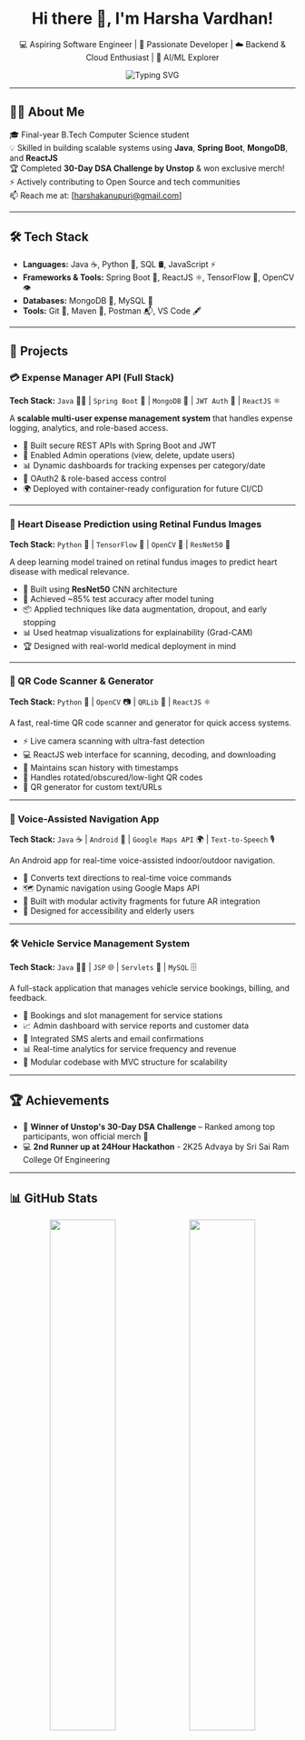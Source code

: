 <h1 align="center">Hi there 👋, I'm Harsha Vardhan!</h1>
<p align="center">
 💻 Aspiring Software Engineer | 🚀 Passionate Developer | ☁️ Backend & Cloud Enthusiast | 🧠 AI/ML Explorer  
</p>

<!-- Typing SVG Animation with Harsha Vardhan -->
<p align="center">
  <img src="https://readme-typing-svg.demolab.com?font=Fira+Code&pause=800&color=00F5FF&center=true&vCenter=true&width=500&lines=Hi+I'm+Harsha+Vardhan!;Java+Spring+Boot+MongoDB+%7C+React+Dev;Built+Real+Time+Expense+Manager+%F0%9F%92%B8;Cloud-Native+Learner+%7C+Hackathon+Winner" alt="Typing SVG" />
</p>


---

## 👨‍💻 About Me

🎓 Final-year B.Tech Computer Science student  
💡 Skilled in building scalable systems using **Java**, **Spring Boot**, **MongoDB**, and **ReactJS**  
🏆 Completed **30-Day DSA Challenge by Unstop** & won exclusive merch!  
⚡ Actively contributing to Open Source and tech communities  
📫 Reach me at: [harshakanupuri@gmail.com]

---

## 🛠️ Tech Stack

- **Languages:** Java ☕, Python 🐍, SQL 🛢️, JavaScript ⚡
- **Frameworks & Tools:** Spring Boot 🌱, ReactJS ⚛️, TensorFlow 🧠, OpenCV 👁️
- **Databases:** MongoDB 🍃, MySQL 🐬
- **Tools:** Git 🔧, Maven 🧰, Postman 📬, VS Code 🖋️

---

## 🚀 Projects

### 💳 Expense Manager API (Full Stack)  
**Tech Stack:** `Java` 🧑‍💻 | `Spring Boot` 🌱 | `MongoDB` 🍃 | `JWT Auth` 🔐 | `ReactJS` ⚛️  

A **scalable multi-user expense management system** that handles expense logging, analytics, and role-based access.

- 🧾 Built secure REST APIs with Spring Boot and JWT  
- 👥 Enabled Admin operations (view, delete, update users)  
- 📊 Dynamic dashboards for tracking expenses per category/date  
- 🔐 OAuth2 & role-based access control  
- 🌍 Deployed with container-ready configuration for future CI/CD

---

### 🏥 Heart Disease Prediction using Retinal Fundus Images  
**Tech Stack:** `Python` 🐍 | `TensorFlow` 🔬 | `OpenCV` 🧠 | `ResNet50` 🔗  

A deep learning model trained on retinal fundus images to predict heart disease with medical relevance.

- 🧠 Built using **ResNet50** CNN architecture  
- 🎯 Achieved ~85% test accuracy after model tuning  
- 📦 Applied techniques like data augmentation, dropout, and early stopping  
- 📊 Used heatmap visualizations for explainability (Grad-CAM)  
- 🏆 Designed with real-world medical deployment in mind

---

### 🔳 QR Code Scanner & Generator  
**Tech Stack:** `Python` 🐍 | `OpenCV` 📷 | `QRLib` 🧠 | `ReactJS` ⚛️  

A fast, real-time QR code scanner and generator for quick access systems.

- ⚡ Live camera scanning with ultra-fast detection  
- 💻 ReactJS web interface for scanning, decoding, and downloading  
- 🧾 Maintains scan history with timestamps  
- 🎨 Handles rotated/obscured/low-light QR codes  
- 🔗 QR generator for custom text/URLs

---

### 🧭 Voice-Assisted Navigation App  
**Tech Stack:** `Java` ☕ | `Android` 📱 | `Google Maps API` 🌍 | `Text-to-Speech` 🎙️  

An Android app for real-time voice-assisted indoor/outdoor navigation.

- 🎤 Converts text directions to real-time voice commands  
- 🗺️ Dynamic navigation using Google Maps API  
- 🧩 Built with modular activity fragments for future AR integration  
- 🚶 Designed for accessibility and elderly users

---

### 🛠️ Vehicle Service Management System  
**Tech Stack:** `Java` 🧑‍💻 | `JSP` 🌐 | `Servlets` 🔧 | `MySQL` 🗄️  

A full-stack application that manages vehicle service bookings, billing, and feedback.

- 📆 Bookings and slot management for service stations  
- 📈 Admin dashboard with service reports and customer data  
- 💬 Integrated SMS alerts and email confirmations  
- 📊 Real-time analytics for service frequency and revenue  
- 🔧 Modular codebase with MVC structure for scalability

---

## 🏆 Achievements

- 🥇 **Winner of Unstop's 30-Day DSA Challenge** – Ranked among top participants, won official merch 👕  
- 💻 **2nd Runner up at 24Hour Hackathon** - 2K25 Advaya by Sri Sai Ram College Of Engineering  


---

## 📊 GitHub Stats

<p align="center">
  <img src="https://github-readme-stats.vercel.app/api?username=YourUsername&show_icons=true&theme=radical" width="48%"/>
  <img src="https://github-readme-streak-stats.herokuapp.com?user=YourUsername&theme=radical" width="48%"/>
</p>

---

### 📫 Connect With Me

- 📧 Email: [harshakanupuri@gmail.com](mailto:harshakanupuri@gmail.com)  
- 💼 LinkedIn: [linkedin.com/in/harsha-vardhan-kanupuri](https://linkedin.com/in/harsha-vardhan-kanupuri)  
- 🌐 Portfolio (in development): [yourwebsite.com](https://yourwebsite.com)  

### 🌍 Hosted Websites

- 🩺 **Heart Risk Assessment using Retina Imaging:** [heart-risk-assessement.vercel.app](https://heart-risk-assessement.vercel.app)  
- 📷 **QR Code Scanner & Generator:** [qr-scanner-and-generator-two.vercel.app](https://qr-scanner-and-generator-two.vercel.app)
- **More Websites in Production and Development**
---

_“Code is like humor. When you have to explain it, it’s bad.” — Cory House_

